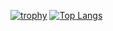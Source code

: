 [![trophy](https://github-profile-trophy.vercel.app/?username=zverosoff)](https://github.com/zverosoff/github-profile-trophy)
[![Top Langs](https://github-readme-stats.vercel.app/api/top-langs/?username=zverosoff&layout=compact)](https://github.com/zverosoff/github-readme-stats)
